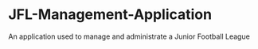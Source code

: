 # JFL-Management-Application
An application used to manage and administrate a Junior Football League
